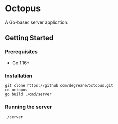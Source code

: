 # Octopus

A Go-based server application.

## Getting Started

### Prerequisites
- Go 1.16+

### Installation
```
git clone https://github.com/degreane/octopus.git
cd octopus
go build ./cmd/server
```

### Running the server
```
./server
```

